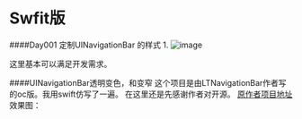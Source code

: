 # Swfit版

####Day001 定制UINavigationBar 的样式
1.
![image](https://github.com/szy7381517/SwfitCode-100Days/blob/master/ImageResource/NavigationBarGIF001.gif)

这里基本可以满足开发需求。

####UINavigationBar透明变色，和变窄
这个项目是由LTNavigationBar作者写的oc版。我用swift仿写了一遍。
在这里还是先感谢作者对开源。
[原作者项目地址](https://github.com/ltebean/LTNavigationBar)
效果图：
